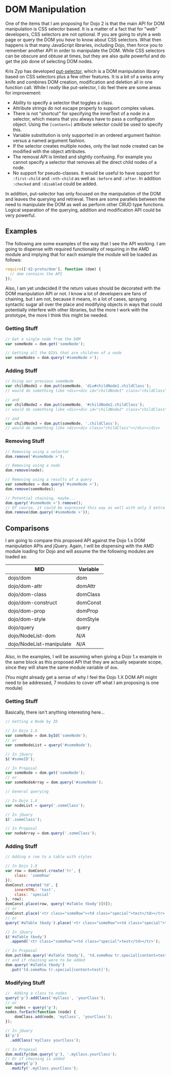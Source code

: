 # DOM Manipulation

One of the items that I am proposing for Dojo 2 is that the main API for DOM manipulation is CSS selector based.  It is a matter of a fact that for "web" developers, CSS selectors are not optional.  If you are going to style a web page or query the DOM you *have* to know about CSS selectors.  What then happens is that many JavaScript libraries, including Dojo, then force you to remember another API in order to manipulate the DOM.  While CSS selectors can be obscure and obtuse at times, but they are also quite powerful and do get the job done of selecting DOM nodes.

Kris Zyp has developed [put-selector][put], which is a DOM manipulation library based on CSS selectors plus a few other features.  It is a bit of a swiss army knife and combines DOM creation, modification and deletion all in one function call.  While I *really* like put-selector, I do feel there are some areas for improvement:

* Ability to specify a selector that toggles a class.
* Attribute strings do not escape properly to support complex values.
* There is not "shortcut" for specifying the innerText of a node in a selector, which means that you always have to pass a configuration object.  Using the `[content=]` attribute selector could be used to specify this.
* Variable substitution is only supported in an ordered argument fashion versus a named argument fashion.
* If the selector creates multiple nodes, only the last node created can be modified with the object attributes.
* The removal API is limited and slightly confusing.  For example you cannot specify a selector that removes all the direct child nodes of a node.
* No support for pseudo-classes.  It would be useful to have support for `:first-child` and `:nth-child` as well as `:before` and `:after`.  In addition `:checked` and `:disabled` could be added.

In addition, put-selector has only focused on the manipulation of the DOM and leaves the querying and retrieval.  There are some parallels between the need to manipulate the DOM as well as perform other CRUD type functions.  Logical separation of the querying, addition and modification API could be very powerful.

## Examples

The following are some examples of the way that I see the API working.  I am going to dispense with required functionality of requiring in the AMD module and implying that for each example the module will be loaded as follows:

```js
require(['d2-proto/dom'], function (dom) {
  // dom contains the API
});
```

Also, I am yet undecided if the return values should be decorated with the DOM manipulation API or not.  I know a lot of developers are fans of chaining, but I am not, because it means, in a lot of cases, spraying syntactic sugar all over the place and modifying objects in ways that could potentially interfere with other libraries, but the more I work with the prototype, the more I think this might be needed.

### Getting Stuff

```js
// Get a single node from the DOM
var someNode = dom.get('someNode');

// Getting all the DIVs that are children of a node
var someNodes = dom.query('#someNode >');
```

### Adding Stuff

```js
// Using our previous someNode
var childNode1 = dom.put(someNode, 'div#childNode1.childClass');
// would do something like <div><div id="childNode1" class="childClass"></div></div>

// and
var childNode2 = dom.put(someNode, '#childNode2.childClass');
// would do something like <div><div id="childNode2" class="childClass"></div></div>

// and
var childNode3 = dom.put(someNode, '.childClass');
// would do something like <div><div class="childClass"></div></div>
```

### Removing Stuff

```js
// Removing using a selector
dom.remove('#someNode >');

// Removing using a node
dom.remove(node);

// Removing using a results of a query
var someNodes = dom.query('#someNode >');
dom.remove(someNodes);

// Potential chaining, maybe...
dom.query('#someNode >').remove();
// Of course, it could be expressed this way as well with only 3 extra characters
dom.remove(dom.query('#someNode >'));
```

## Comparisons

I am going to compare this proposed API against the Dojo 1.x DOM manipulation APIs and jQuery.  Again, I will be dispensing with the AMD module loading for Dojo and will assume the the following modules are loaded as:

| MID                      | Variable |
|--------------------------|----------|
| dojo/dom                 | dom      |
| dojo/dom-attr            | domAttr  |
| dojo/dom-class           | domClass |
| dojo/dom-construct       | domConst |
| dojo/dom-prop            | domProp  |
| dojo/dom-style           | domStyle |
| dojo/query               | query    |
| dojo/NodeList-dom        | *N/A*    |
| dojo/NodeList-manipulate | *N/A*    |

Also, in the examples, I will be assuming when giving a Dojo 1.x example in the same block as this proposed API that they are actually separate scope, since they will share the same module variable of `dom`.

(You might already get a sense of why I feel the Dojo 1.X DOM API might need to be addressed, 7 modules to cover off what I am proposing is one module)

### Getting Stuff

Basically, there isn't anything interesting here...

```js
// Getting a Node by ID

// In Dojo 1.X
var someNode = dom.byId('someNode');
// or
var someNodeList = query('#someNode');

// In jQuery
$('#someID');

// In Proposal
var someNode = dom.get('someNode');
// or
var someNodeArray = dom.query('#someNode');
```

```js
// General querying

// In Dojo 1.X
var nodeList = query('.someClass');

// In jQuery
$('.someClass');

// In Proposal
var nodeArray = dom.query('.someClass');
```

### Adding Stuff

```js
// Adding a row to a table with styles

// In Dojo 1.X
var row = domConst.create('tr', {
	class: 'someRow'
});
domConst.create('td', {
	innerHTML: 'test',
	class: 'special'
}, row);
domConst.place(row, query('#aTable tbody')[0]);
// or
domConst.place('<tr class="someRow"><td class="special">test</td></tr>', query('#aTable tbody')[0]);
// or
query('#aTable tbody').place('<tr class="someRow"><td class="special">test</td></tr>');

// In jQuery
$('#aTable tbody')
  .append('<tr class="someRow"><td class="special">test</td></tr>');

// In Proposal
dom.put(dom.query('#aTable tbody'), 'td.someRow tr.special[content=test]');
// and if chaining were to be added
dom.query('#aTable tbody')
  .put('td.someRow tr.special[content=test]');
```

### Modifying Stuff

```js
//  Adding a class to nodes
query('p').addClass('myClass', 'yourClass');
// or
var nodes = query('p');
nodes.forEach(function (node) {
	domClass.add(node, 'myClass', 'yourClass');
});

// In jQuery
$('p')
  .addClass('myClass yourClass');

// In Proposal
dom.modify(dom.query('p'), '.myClass.yourClass');
// Or if chaining is added
dom.query('p')
  .modify('.myClass.yourClass');
```

[put]: https://github.com/kriszyp/put-selector